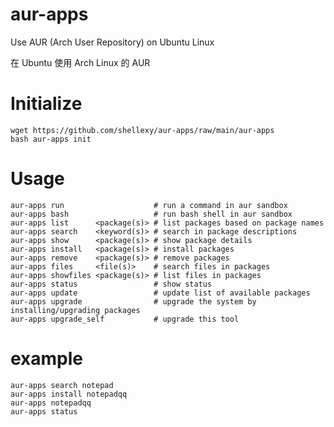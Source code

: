 # aur-apps

Use AUR (Arch User Repository) on Ubuntu Linux

在 Ubuntu 使用 Arch Linux 的 AUR

# Initialize

    wget https://github.com/shellexy/aur-apps/raw/main/aur-apps
    bash aur-apps init

# Usage

    aur-apps run                    # run a command in aur sandbox
    aur-apps bash                   # run bash shell in aur sandbox
    aur-apps list      <package(s)> # list packages based on package names
    aur-apps search    <keyword(s)> # search in package descriptions
    aur-apps show      <package(s)> # show package details
    aur-apps install   <package(s)> # install packages
    aur-apps remove    <package(s)> # remove packages
    aur-apps files     <file(s)>    # search files in packages
    aur-apps showfiles <package(s)> # list files in packages
    aur-apps status                 # show status
    aur-apps update                 # update list of available packages
    aur-apps upgrade                # upgrade the system by installing/upgrading packages
    aur-apps upgrade_self           # upgrade this tool


# example

    aur-apps search notepad
    aur-apps install notepadqq
    aur-apps notepadqq
    aur-apps status
